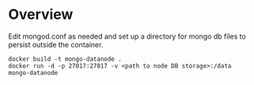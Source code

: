 # Overview

Edit mongod.conf as needed and set up a directory for mongo db files to persist outside the container.

```
docker build -t mongo-datanode .
docker run -d -p 27017:27017 -v <path to node DB storage>:/data  mongo-datanode
```
